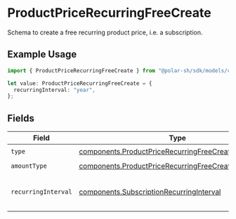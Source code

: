 # ProductPriceRecurringFreeCreate

Schema to create a free recurring product price, i.e. a subscription.

## Example Usage

```typescript
import { ProductPriceRecurringFreeCreate } from "@polar-sh/sdk/models/components";

let value: ProductPriceRecurringFreeCreate = {
  recurringInterval: "year",
};
```

## Fields

| Field                                                                                                                        | Type                                                                                                                         | Required                                                                                                                     | Description                                                                                                                  |
| ---------------------------------------------------------------------------------------------------------------------------- | ---------------------------------------------------------------------------------------------------------------------------- | ---------------------------------------------------------------------------------------------------------------------------- | ---------------------------------------------------------------------------------------------------------------------------- |
| `type`                                                                                                                       | [components.ProductPriceRecurringFreeCreateType](../../models/components/productpricerecurringfreecreatetype.md)             | :heavy_check_mark:                                                                                                           | N/A                                                                                                                          |
| `amountType`                                                                                                                 | [components.ProductPriceRecurringFreeCreateAmountType](../../models/components/productpricerecurringfreecreateamounttype.md) | :heavy_check_mark:                                                                                                           | N/A                                                                                                                          |
| `recurringInterval`                                                                                                          | [components.SubscriptionRecurringInterval](../../models/components/subscriptionrecurringinterval.md)                         | :heavy_check_mark:                                                                                                           | The recurring interval of the price.                                                                                         |